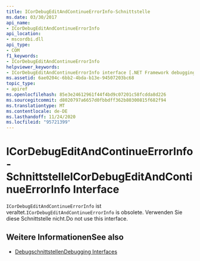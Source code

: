 ```yaml
---
title: ICorDebugEditAndContinueErrorInfo-Schnittstelle
ms.date: 03/30/2017
api_name:
- ICorDebugEditAndContinueErrorInfo
api_location:
- mscordbi.dll
api_type:
- COM
f1_keywords:
- ICorDebugEditAndContinueErrorInfo
helpviewer_keywords:
- ICorDebugEditAndContinueErrorInfo interface [.NET Framework debugging]
ms.assetid: 6ae0204c-6bb2-4bda-b13e-94507203bc68
topic_type:
- apiref
ms.openlocfilehash: 85e3e24612961f44f4bd9c07201c58fcdda8d226
ms.sourcegitcommit: d8020797a6657d0fbbdff362b80300815f682f94
ms.translationtype: MT
ms.contentlocale: de-DE
ms.lasthandoff: 11/24/2020
ms.locfileid: "95721399"
---
```

# <a name="icordebugeditandcontinueerrorinfo-interface"></a><span data-ttu-id="18008-102">ICorDebugEditAndContinueErrorInfo-Schnittstelle</span><span class="sxs-lookup"><span data-stu-id="18008-102">ICorDebugEditAndContinueErrorInfo Interface</span></span>

<span data-ttu-id="18008-103">`ICorDebugEditAndContinueErrorInfo` ist veraltet.</span><span class="sxs-lookup"><span data-stu-id="18008-103">`ICorDebugEditAndContinueErrorInfo` is obsolete.</span></span> <span data-ttu-id="18008-104">Verwenden Sie diese Schnittstelle nicht.</span><span class="sxs-lookup"><span data-stu-id="18008-104">Do not use this interface.</span></span>  
  
## <a name="see-also"></a><span data-ttu-id="18008-105">Weitere Informationen</span><span class="sxs-lookup"><span data-stu-id="18008-105">See also</span></span>

- [<span data-ttu-id="18008-106">Debugschnittstellen</span><span class="sxs-lookup"><span data-stu-id="18008-106">Debugging Interfaces</span></span>](debugging-interfaces.md)
